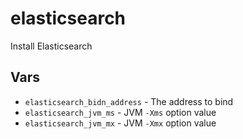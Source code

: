 # elasticsearch

Install Elasticsearch

## Vars

- `elasticsearch_bidn_address` - The address to bind
- `elasticsearch_jvm_ms` - JVM `-Xms` option value
- `elasticsearch_jvm_mx` - JVM `-Xmx` option value

